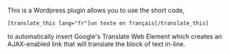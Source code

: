 This is a Wordpress plugin allows you to use the short code,
```
[translate_this lang="fr"]un texte en français[/translate_this] 
```
to automatically insert Google's Translate Web Element which creates an AJAX-enabled link that will translate the block of text in-line.